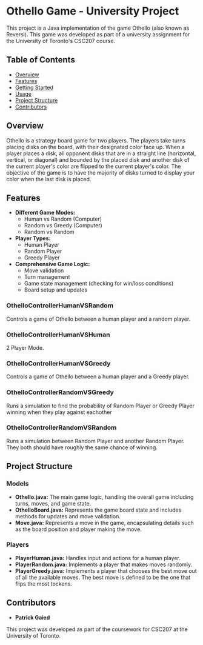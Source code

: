 # Othello Game - University Project

This project is a Java implementation of the game Othello (also known as Reversi). This game was developed as part of a university assignment for the University of Toronto's CSC207 course.

## Table of Contents
- [Overview](#overview)
- [Features](#features)
- [Getting Started](#getting-started)
- [Usage](#usage)
- [Project Structure](#project-structure)
- [Contributors](#contributors)

## Overview
Othello is a strategy board game for two players. The players take turns placing disks on the board, with their designated color face up.
When a player places a disk, all opponent disks that are in a straight line (horizontal, vertical, or diagonal) and bounded by the placed disk and another disk of the current player's color are flipped to the current player's color.
The objective of the game is to have the majority of disks turned to display your color when the last disk is placed.

## Features
- **Different Game Modes:** 
  - Human vs Random (Computer)
  - Random vs Greedy (Computer)
  - Random vs Random
- **Player Types:**
  - Human Player
  - Random Player
  - Greedy Player
- **Comprehensive Game Logic:** 
  - Move validation
  - Turn management
  - Game state management (checking for win/loss conditions)
  - Board setup and updates


### OthelloControllerHumanVSRandom
Controls a game of Othello between a human player and a random player.

### OthelloControllerHumanVSHuman
2 Player Mode.

### OthelloControllerHumanVSGreedy
Controls a game of Othello between a human player and a Greedy player.

### OthelloControllerRandomVSGreedy
Runs a simulation to find the probability of Random Player or Greedy Player winning when they play against eachother

### OthelloControllerRandomVSRandom
Runs a simulation between Random Player and another Random Player. They both should have roughly the same chance of winning.

## Project Structure

### Models
- **Othello.java:** The main game logic, handling the overall game including turns, moves, and game state.
- **OthelloBoard.java:** Represents the game board state and includes methods for updates and move validation.
- **Move.java:** Represents a move in the game, encapsulating details such as the board position and player making the move.

### Players
- **PlayerHuman.java:** Handles input and actions for a human player.
- **PlayerRandom.java:** Implements a player that makes moves randomly.
- **PlayerGreedy.java:**  Implements a player that chooses the best move out of all the available moves. The best move is defined to be the one that flips the most tockens.

## Contributors
- **Patrick Gaied**

This project was developed as part of the coursework for CSC207 at the University of Toronto.

